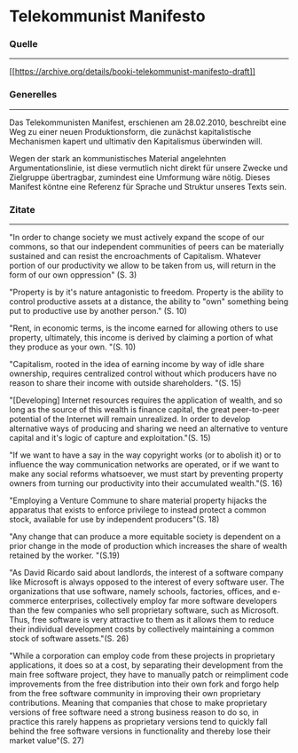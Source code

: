 # Telekommunist Manifesto

<h3> Quelle </h3>
<hr>

[[https://archive.org/details/booki-telekommunist-manifesto-draft]]

<h3> Generelles </h3>
<hr>
Das Telekommunisten Manifest, erschienen am 28.02.2010, beschreibt eine Weg zu einer neuen Produktionsform, die zunächst kapitalistische Mechanismen kapert und ultimativ den Kapitalismus überwinden will. 
<p> Wegen der stark an kommunistisches Material angelehnten Argumentationslinie, ist diese vermutlich nicht direkt für unsere Zwecke und Zielgruppe übertragbar, zumindest eine Umformung wäre nötig. Dieses Manifest köntne eine Referenz für Sprache und Struktur unseres Texts sein.

<h3> Zitate </h3>
<hr>
"In order to change society we must actively expand the scope of our commons, so that our independent
communities of peers can be materially sustained and can resist the encroachments of Capitalism.
Whatever portion of our productivity we allow to be taken from us, will return in the form of our own
oppression" (S. 3)
<p>"Property is by it's nature antagonistic to freedom. Property is the ability to control productive assets at a
distance, the ability to "own" something being put to productive use by another person." (S. 10)
<p>"Rent, in economic terms,
is the income earned for allowing others to use property, ultimately, this income is derived by claiming a
portion of what they produce as your own. "(S. 10)
<p>"Capitalism, rooted in the idea of earning income by way of idle share ownership, requires centralized control
without which producers have no reason to share their income with outside shareholders. "(S. 15)
<p>"[Developing] Internet resources requires the application of wealth, and so
long as the source of this wealth is finance capital, the great peer-to-peer potential of the Internet will
remain unrealized. In order to develop alternative ways of producing and sharing we need an alternative to
venture capital and it's logic of capture and exploitation."(S. 15)
<p>"If we want to have a say in the way copyright works (or to abolish it) or to
influence the way communication networks are operated, or if we want to make any social reforms
whatsoever, we must start by preventing property owners from turning our productivity into their
accumulated wealth."(S. 16)
<p>"Employing a Venture Commune to share
material property hijacks the apparatus that exists to enforce privilege to instead protect a common stock,
available for use by independent producers"(S. 18)
<p>"Any change that can produce a more equitable society is dependent on a prior change in the mode of
production which increases the share of wealth retained by the worker. "(S.19)
<p>"As David Ricardo said about
landlords, the interest of a software company like Microsoft is always opposed to the interest of every
software user. The organizations that use software, namely schools, factories, offices, and e-commerce
enterprises, collectively employ far more software developers than the few companies who sell proprietary
software, such as Microsoft. Thus, free software is very attractive to them as it allows them to reduce their
individual development costs by collectively maintaining a common stock of software assets."(S. 26)
<p>"While a corporation can employ code from these projects in proprietary
applications, it does so at a cost, by separating their development from the main free software project, they
have to manually patch or reimpliment code improvements from the free distribution into their own fork and
forgo help from the free software community in improving their own proprietary contributions. Meaning that
companies that chose to make proprietary versions of free software need a strong business reason to do so,
in practice this rarely happens as proprietary versions tend to quickly fall behind the free software versions
in functionality and thereby lose their market value"(S. 27)
